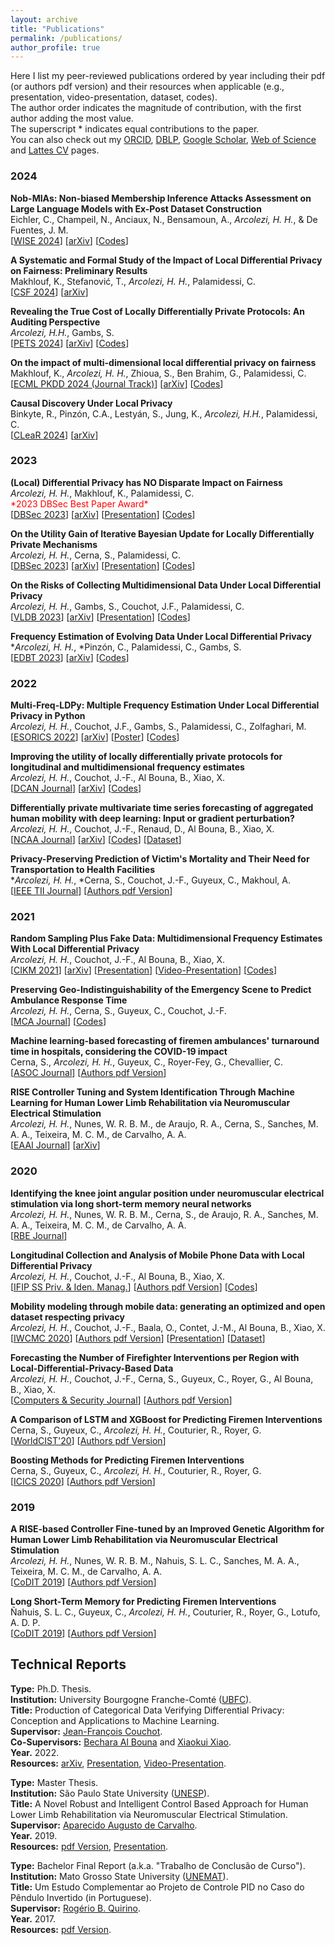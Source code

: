 ```yaml
---
layout: archive
title: "Publications"
permalink: /publications/
author_profile: true
---
```

Here I list my peer-reviewed publications ordered by year including their pdf (or authors pdf version) and their resources when applicable (e.g., presentation, video-presentation, dataset, codes). \
The author order indicates the magnitude of contribution, with the first author adding the most value. \
The superscript \* indicates equal contributions to the paper. \
You can also check out my [ORCID](https://orcid.org/0000-0001-8059-7094), [DBLP](https://dblp.uni-trier.de/pid/248/5342.html), [Google Scholar](https://scholar.google.com/citations?hl=en&user=VJgSocwAAAAJ&view_op=list_works&sortby=pubdate), [Web of Science](https://www.webofscience.com/wos/author/record/2095547) and [Lattes CV](http://lattes.cnpq.br/6492386691695466) pages.

### 2024
**Nob-MIAs: Non-biased Membership Inference Attacks Assessment on Large Language Models with Ex-Post Dataset Construction**\
Eichler, C., Champeil, N., Anciaux, N., Bensamoun, A., *Arcolezi, H. H.*, & De Fuentes, J. M.\
[[WISE 2024](https://doi.org/10.1007/978-981-96-0570-5_32)] [[arXiv](https://arxiv.org/abs/2408.05968)] [[Codes](https://github.com/ceichler/MIA-bias-removal)]

**A Systematic and Formal Study of the Impact of Local Differential Privacy on Fairness: Preliminary Results**\
Makhlouf, K., Stefanović, T., *Arcolezi, H. H.*, Palamidessi, C.\
[[CSF 2024](https://doi.org/10.1109/CSF61375.2024.00039)] [[arXiv](https://arxiv.org/abs/2405.14725)]

**Revealing the True Cost of Locally Differentially Private Protocols: An Auditing Perspective**\
*Arcolezi, H.H.*, Gambs, S.\
[[PETS 2024](https://petsymposium.org/popets/2024/popets-2024-0110.php)] [[arXiv](https://arxiv.org/abs/2309.01597)] [[Codes](https://github.com/hharcolezi/ldp-audit)]

**On the impact of multi-dimensional local differential privacy on fairness**\
Makhlouf, K., *Arcolezi, H. H.*, Zhioua, S., Ben Brahim, G., Palamidessi, C.\
[[ECML PKDD 2024 (Journal Track)](https://doi.org/10.1007/s10618-024-01031-0)] [[arXiv](https://arxiv.org/abs/2312.04404)] [[Codes](https://github.com/karimamakhlouf/impact_of_ldp_on_fairness)]

**Causal Discovery Under Local Privacy**\
Binkyte, R., Pinzón, C.A., Lestyán, S., Jung, K., *Arcolezi, H.H.*, Palamidessi, C.\
[[CLeaR 2024](https://proceedings.mlr.press/v236/binkyte24a.html)] [[arXiv](https://arxiv.org/abs/2311.04037)]

### 2023
**(Local) Differential Privacy has NO Disparate Impact on Fairness**\
*Arcolezi, H. H.*, Makhlouf, K., Palamidessi, C.\
<span style="color: red; font-weight: normal;">&#42;2023 DBSec Best Paper Award&#42;</span>\
[[DBSec 2023](https://doi.org/10.1007/978-3-031-37586-6_1)] [[arXiv](https://arxiv.org/abs/2304.12845)] [[Presentation](http://hharcolezi.github.io/files/2023_DBSec_LDP_Fairness.pdf)] [[Codes](https://github.com/hharcolezi/ldp-fairness-impact)]

**On the Utility Gain of Iterative Bayesian Update for Locally Differentially Private Mechanisms**\
*Arcolezi, H. H.*, Cerna, S., Palamidessi, C.\
[[DBSec 2023](https://doi.org/10.1007/978-3-031-37586-6_11)] [[arXiv](https://arxiv.org/abs/2307.07744)] [[Presentation](http://hharcolezi.github.io/files/2023_DBSec_IBU_Utility_Gain.pdf)] [[Codes](https://github.com/hharcolezi/multi-freq-ldpy)]

**On the Risks of Collecting Multidimensional Data Under Local Differential Privacy**\
*Arcolezi, H. H.*, Gambs, S., Couchot, J.F., Palamidessi, C.\
[[VLDB 2023](https://www.vldb.org/pvldb/vol16/p1126-arcolezi.pdf)] [[arXiv](https://arxiv.org/abs/2209.01684)] [[Presentation](http://hharcolezi.github.io/files/2023_VLDB_LDP_Attacks.pdf)] [[Codes](https://github.com/hharcolezi/risks-ldp)]

**Frequency Estimation of Evolving Data Under Local Differential Privacy**\
\**Arcolezi, H. H.*, \*Pinzón, C., Palamidessi, C., Gambs, S.\
[[EDBT 2023](http://dx.doi.org/10.48786/edbt.2023.44)] [[arXiv](https://arxiv.org/abs/2210.00262)] [[Codes](https://github.com/hharcolezi/LOLOHA)]

### 2022
**Multi-Freq-LDPy: Multiple Frequency Estimation Under Local Differential Privacy in Python**\
*Arcolezi, H. H.*, Couchot, J.F., Gambs, S., Palamidessi, C., Zolfaghari, M.\
[[ESORICS 2022](https://doi.org/10.1007/978-3-031-17143-7_40)] [[arXiv](https://arxiv.org/abs/2205.02648)] [[Poster](http://hharcolezi.github.io/files/2022_Multi_Freq_LDPy_Poster.pdf)] [[Codes](https://github.com/hharcolezi/multi-freq-ldpy)]

**Improving the utility of locally differentially private protocols for longitudinal and multidimensional frequency estimates**\
*Arcolezi, H. H.*, Couchot, J.-F., Al Bouna, B., Xiao, X.\
[[DCAN Journal](https://doi.org/10.1016/j.dcan.2022.07.003)] [[arXiv](https://arxiv.org/abs/2111.04636)] [[Codes](https://github.com/hharcolezi/ldp-protocols-mobility-cdrs/tree/main/papers/%5B4%5D)]

**Differentially private multivariate time series forecasting of aggregated human mobility with deep learning: Input or gradient perturbation?** \
*Arcolezi, H. H.*, Couchot, J.-F., Renaud, D., Al Bouna, B., Xiao, X.\
[[NCAA Journal](https://doi.org/10.1007/s00521-022-07393-0)] [[arXiv](https://arxiv.org/abs/2205.00436)] [[Codes](https://github.com/hharcolezi/ldp-protocols-mobility-cdrs/tree/main/papers/%5B3%5D)] [[Dataset](https://github.com/hharcolezi/ldp-protocols-mobility-cdrs/blob/main/papers/%5B3%5D/ML_final_df_real.csv)]

**Privacy-Preserving Prediction of Victim's Mortality and Their Need for Transportation to Health Facilities**\
\**Arcolezi, H. H.*, \*Cerna, S., Couchot, J.-F., Guyeux, C., Makhoul, A.\
[[IEEE TII Journal](https://doi.org/10.1109/tii.2021.3123588)] [[Authors pdf Version](http://hharcolezi.github.io/files/2021_TII_VIC_MORTRANSP.pdf)]

### 2021

**Random Sampling Plus Fake Data: Multidimensional Frequency Estimates With Local Differential Privacy**\
*Arcolezi, H. H.*, Couchot, J.-F., Al Bouna, B., Xiao, X.\
[[CIKM 2021](https://doi.org/10.1145/3459637.3482467)] [[arXiv](https://arxiv.org/abs/2109.07269)] [[Presentation](http://hharcolezi.github.io/files/2021_CIKM_Presentation.pdf)] [[Video-Presentation](https://screencast-o-matic.com/watch/crQtokV6CIl)] [[Codes](https://github.com/hharcolezi/ldp-protocols-mobility-cdrs/tree/main/papers/%5B2%5D)]

**Preserving Geo-Indistinguishability of the Emergency Scene to Predict Ambulance Response Time**\
*Arcolezi, H. H.*, Cerna, S., Guyeux, C., Couchot, J.-F.\
[[MCA Journal](https://doi.org/10.3390/mca26030056)] [[Codes](https://github.com/hharcolezi/ldp-protocols-mobility-cdrs/tree/main/papers/%5B5%5D)]

**Machine learning-based forecasting of firemen ambulances' turnaround time in hospitals, considering the COVID-19 impact**\
Cerna, S., *Arcolezi, H. H.*, Guyeux, C., Royer-Fey, G., Chevallier, C.\
[[ASOC Journal](https://doi.org/10.1016/j.asoc.2021.107561)] [[Authors pdf Version](http://hharcolezi.github.io/files/2021_ASOC_att.pdf)]

**RISE Controller Tuning and System Identification Through Machine Learning for Human Lower Limb Rehabilitation via Neuromuscular Electrical Stimulation**\
*Arcolezi, H. H.*, Nunes, W. R. B. M., de Araujo, R. A., Cerna, S., Sanches, M. A. A., Teixeira, M. C. M., de Carvalho, A. A.\
[[EAAI Journal](https://doi.org/10.1016/j.engappai.2021.104294)] [[arXiv](https://arxiv.org/abs/2006.15605)]

### 2020

**Identifying the knee joint angular position under neuromuscular electrical stimulation via long short-term memory neural networks**\
*Arcolezi, H. H.*, Nunes, W. R. B. M., Cerna, S., de Araujo, R. A., Sanches, M. A. A., Teixeira, M. C. M., de Carvalho, A. A.\
[[RBE Journal](https://rdcu.be/b6NV9)]

**Longitudinal Collection and Analysis of Mobile Phone Data with Local Differential Privacy**\
*Arcolezi, H. H.*, Couchot, J.-F., Al Bouna, B., Xiao, X.\
[[IFIP SS Priv. & Iden. Manag.](https://doi.org/10.1007/978-3-030-72465-8_3)] [[Authors pdf Version](http://hharcolezi.github.io/files/2020_IFIP_SS_Mobile_data_LDP.pdf)] [[Codes](https://github.com/hharcolezi/ldp-protocols-mobility-cdrs/tree/main/papers/%5B1%5D)]

**Mobility modeling through mobile data: generating an optimized and open dataset respecting privacy**\
*Arcolezi, H. H.*, Couchot, J.-F., Baala, O., Contet, J.-M., Al Bouna, B., Xiao, X.\
[[IWCMC 2020](https://doi.org/10.1109/iwcmc48107.2020.9148138)] [[Authors pdf Version](http://hharcolezi.github.io/files/2020_IWCMC_MS_FIMU.pdf)] [[Presentation](http://hharcolezi.github.io/files/2020_IWCMC_Presentation.pdf)] [[Dataset](https://github.com/hharcolezi/OpenMSFIMU)]

**Forecasting the Number of Firefighter Interventions per Region with Local-Differential-Privacy-Based Data**\
*Arcolezi, H. H.*, Couchot, J.-F., Cerna, S., Guyeux, C., Royer, G., Al Bouna, B., Xiao, X.\
[[Computers & Security Journal](https://doi.org/10.1016/j.cose.2020.101888)] [[Authors pdf Version](http://hharcolezi.github.io/files/2020_COSE_ldp_firemen.pdf)]

**A Comparison of LSTM and XGBoost for Predicting Firemen Interventions**\
Cerna, S., Guyeux, C., *Arcolezi, H. H.*, Couturier, R., Royer, G.\
[[WorldCIST'20](https://doi.org/10.1007/978-3-030-45691-7_39)] [[Authors pdf Version](http://hharcolezi.github.io/files/2019_WCIST_LSTM_vs_XGBoost.pdf)]

**Boosting Methods for Predicting Firemen Interventions**\
Cerna, S., Guyeux, C., *Arcolezi, H. H.*, Couturier, R., Royer, G.\
[[ICICS 2020](https://doi.org/10.1109/icics49469.2020.239488)] [[Authors pdf Version](http://hharcolezi.github.io/files/2020_ICICS_boosting.pdf)]

### 2019

**A RISE-based Controller Fine-tuned by an Improved Genetic Algorithm for Human Lower Limb Rehabilitation via Neuromuscular Electrical Stimulation**\
*Arcolezi, H. H.*, Nunes, W. R. B. M., Nahuis, S. L. C., Sanches, M. A. A., Teixeira, M. C. M., de Carvalho, A. A.\
[[CoDIT 2019](https://doi.org/10.1109/codit.2019.8820357)] [[Authors pdf Version](http://hharcolezi.github.io/files/2019_CODIT_control.pdf)]

**Long Short-Term Memory for Predicting Firemen Interventions**\
Ñahuis, S. L. C., Guyeux, C., *Arcolezi, H. H.*, Couturier, R., Royer, G., Lotufo, A. D. P.\
[[CoDIT 2019](https://doi.org/10.1109/codit.2019.8820671)] [[Authors pdf Version](http://hharcolezi.github.io/files/2019_CODIT_lstm.pdf)]

## Technical Reports

**Type:** Ph.D. Thesis. \
**Institution:** University Bourgogne Franche-Comté ([UBFC](https://spim.ubfc.fr/)).\
**Title:** Production of Categorical Data Verifying Differential Privacy: Conception and Applications to Machine Learning. \
**Supervisor:** [Jean-François Couchot](https://members.femto-st.fr/jf-couchot/en). \
**Co-Supervisors:** [Bechara Al Bouna](https://www.linkedin.com/in/bechara-al-bouna-aa94927/?originalSubdomain=lb) and [Xiaokui Xiao](https://www.comp.nus.edu.sg/~xiaoxk/). \
**Year.** 2022. \
**Resources:** [arXiv](https://arxiv.org/abs/2204.00850), [Presentation](http://hharcolezi.github.io/files/2022_HHA_Thesis_UBFC_Presentation.pdf), [Video-Presentation](https://screencast-o-matic.com/watch/c3fnIPVqTTc).

**Type:** Master Thesis. \
**Institution:** São Paulo State University ([UNESP](https://www.feis.unesp.br/#!/ppgee)).\
**Title:** A Novel Robust and Intelligent Control Based Approach for Human Lower Limb Rehabilitation via Neuromuscular Electrical Stimulation. \
**Supervisor:** [Aparecido Augusto de Carvalho](http://lattes.cnpq.br/0250066159980825). \
**Year.** 2019. \
**Resources:** [pdf Version](http://hharcolezi.github.io/files/2019_UNESP_Master_thesis_compressed.pdf), [Presentation](http://hharcolezi.github.io/files/2019_UNESP_Master_thesis_Presentation.pdf).

**Type:** Bachelor Final Report (a.k.a. "Trabalho de Conclusão de Curso"). \
**Institution:** Mato Grosso State University ([UNEMAT](https://unemat.br/)).\
**Title:** Um Estudo Complementar ao Projeto de Controle PID no Caso do Pêndulo Invertido (in Portuguese). \
**Supervisor:** [Rogério B. Quirino](http://lattes.cnpq.br/9429587919161205). \
**Year.** 2017. \
**Resources:** [pdf Version](http://hharcolezi.github.io/files/2017_UNEMAT_Final_Work.pdf).
